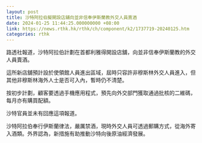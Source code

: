 ```yaml
---
layout: post
title: 沙特阿拉伯擬開設店舖向並非信奉伊斯蘭教外交人員賣酒
date: 2024-01-25 11:44:25.000000000 +08:00
link: https://news.rthk.hk/rthk/ch/component/k2/1737719-20240125.htm
categories: rthk
---
```


路透社報道，沙特阿拉伯計劃在首都利雅得開設店舖，向並非信奉伊斯蘭教的外交人員賣酒。

這所新店舖預計設於使領館人員進出區域，屆時只容許非穆斯林外交人員進入，但其他非穆斯林海外人士是否可入內，暫時仍不清楚。

按初步計劃，顧客要透過手機應用程式，預先向外交部門獲取通過批核的二維碼，每月亦有購買配額。

沙特官員並未有回應這項報道。

沙特阿拉伯奉行伊斯蘭律法，嚴厲禁酒，現時外交人員可透過郵購方式，從海外寄入酒類。外界認為，新措施有助推動沙特向後原油經濟發展。
